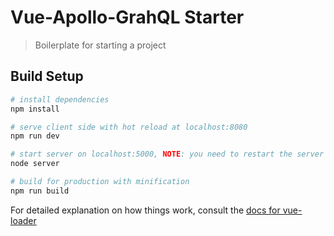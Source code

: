 # Vue-Apollo-GrahQL Starter

> Boilerplate for starting a project

## Build Setup

``` bash
# install dependencies
npm install

# serve client side with hot reload at localhost:8080
npm run dev

# start server on localhost:5000, NOTE: you need to restart the server anytime you make changes to the server files
node server

# build for production with minification
npm run build
```

For detailed explanation on how things work, consult the [docs for vue-loader](http://vuejs.github.io/vue-loader)
